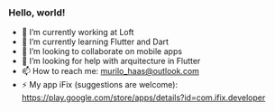 ### Hello, world!

- 🔭 I’m currently working at Loft
- 🌱 I’m currently learning Flutter and Dart
- 👯 I’m looking to collaborate on mobile apps
- 🤔 I’m looking for help with arquitecture in Flutter
- 📫 How to reach me: murilo_haas@outlook.com
- ⚡ My app iFix (suggestions are welcome): https://play.google.com/store/apps/details?id=com.ifix.developer

